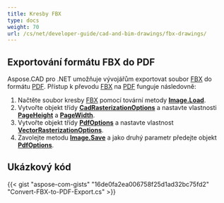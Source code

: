 ```yaml
---
title: Kresby FBX
type: docs
weight: 70
url: /cs/net/developer-guide/cad-and-bim-drawings/fbx-drawings/
---
```


## **Exportování formátu FBX do PDF**

Aspose.CAD pro .NET umožňuje vývojářům exportovat soubor [FBX](https://docs.fileformat.com/3d/fbx/) do formátu [PDF](https://docs.fileformat.com/pdf/). Přístup k převodu [FBX](https://docs.fileformat.com/3d/fbx/) na [PDF](https://docs.fileformat.com/pdf/) funguje následovně:

1. Načtěte soubor kresby [FBX](https://docs.fileformat.com/3d/fbx/) pomocí tovární metody [**Image.Load**](https://reference.aspose.com/cad/net/aspose.cad.image/load/methods/2).
1. Vytvořte objekt třídy [**CadRasterizationOptions**](https://reference.aspose.com/cad/net/aspose.cad.imageoptions/cadrasterizationoptions) a nastavte vlastnosti [**PageHeight**](https://reference.aspose.com/cad/net/aspose.cad.imageoptions/vectorrasterizationoptions/properties/pageheight) a [**PageWidth**](https://reference.aspose.com/cad/net/aspose.cad.imageoptions/vectorrasterizationoptions/properties/pagewidth).
1. Vytvořte objekt třídy [**PdfOptions**](https://reference.aspose.com/cad/net/aspose.cad.imageoptions/pdfoptions) a nastavte vlastnost [**VectorRasterizationOptions**](https://reference.aspose.com/cad/net/aspose.cad.imageoptions/vectorrasterizationoptions).
1. Zavolejte metodu [**Image.Save**](https://reference.aspose.com/cad/net/aspose.cad/image/methods/save/index) a jako druhý parametr předejte objekt [**PdfOptions**](https://reference.aspose.com/cad/net/aspose.cad.imageoptions/pdfoptions).

## Ukázkový kód

{{< gist "aspose-com-gists" "16de0fa2ea006758f25d1ad32bc75fd2" "Convert-FBX-to-PDF-Export.cs" >}}
